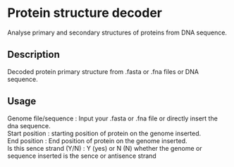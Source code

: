 # Protein structure decoder

Analyse primary and secondary structures of proteins from DNA sequence.

## Description

Decoded protein primary structure from .fasta or .fna files or DNA sequence.

## Usage

Genome file/sequence : Input your .fasta or .fna file or directly insert the dna sequence.<br>
Start position : starting position of protein on the genome inserted.<br>
End position : End position of protein on the genome inserted.<br>
Is this sence strand (Y/N) : Y (yes) or N (N) whether the genome or sequence inserted is the sence or antisence strand<br>


